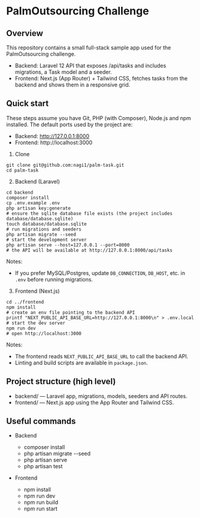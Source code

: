 # PalmOutsourcing Challenge

## Overview

This repository contains a small full-stack sample app used for the PalmOutsourcing challenge.

- Backend: Laravel 12 API that exposes /api/tasks and includes migrations, a Task model and a seeder.
- Frontend: Next.js (App Router) + Tailwind CSS, fetches tasks from the backend and shows them in a responsive grid.

## Quick start

These steps assume you have Git, PHP (with Composer), Node.js and npm installed.
The default ports used by the project are:

- Backend: http://127.0.0.1:8000
- Frontend: http://localhost:3000

1. Clone

```fish
git clone git@github.com:nagi1/palm-task.git
cd palm-task
```

2. Backend (Laravel)

```fish
cd backend
composer install
cp .env.example .env
php artisan key:generate
# ensure the sqlite database file exists (the project includes database/database.sqlite)
touch database/database.sqlite
# run migrations and seeders
php artisan migrate --seed
# start the development server
php artisan serve --host=127.0.0.1 --port=8000
# the API will be available at http://127.0.0.1:8000/api/tasks
```

Notes:

- If you prefer MySQL/Postgres, update `DB_CONNECTION`, `DB_HOST`, etc. in `.env` before running migrations.

3. Frontend (Next.js)

```fish
cd ../frontend
npm install
# create an env file pointing to the backend API
printf "NEXT_PUBLIC_API_BASE_URL=http://127.0.0.1:8000\n" > .env.local
# start the dev server
npm run dev
# open http://localhost:3000
```

Notes:

- The frontend reads `NEXT_PUBLIC_API_BASE_URL` to call the backend API.
- Linting and build scripts are available in `package.json`.

## Project structure (high level)

- backend/ — Laravel app, migrations, models, seeders and API routes.
- frontend/ — Next.js app using the App Router and Tailwind CSS.

## Useful commands

- Backend

  - composer install
  - php artisan migrate --seed
  - php artisan serve
  - php artisan test

- Frontend
  - npm install
  - npm run dev
  - npm run build
  - npm run start
